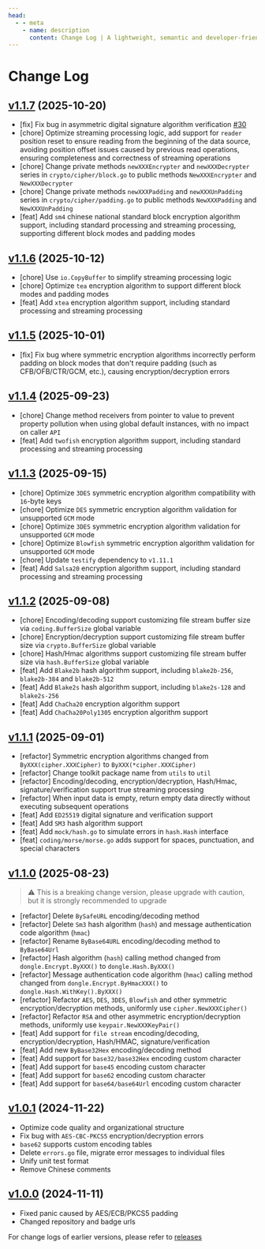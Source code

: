 ```yaml
---
head:
  - - meta
    - name: description
      content: Change Log | A lightweight, semantic and developer-friendly golang encoding & crypto library
---
```


# Change Log

## [v1.1.7](https://github.com/dromara/dongle/compare/v1.1.6...v1.1.7) (2025-10-20)

* [fix] Fix bug in asymmetric digital signature algorithm verification [#30](https://github.com/dromara/dongle/issues)
* [chore] Optimize streaming processing logic, add support for `reader` position reset to ensure reading from the beginning of the data source, avoiding position offset issues caused by previous read operations, ensuring completeness and correctness of streaming operations
* [chore] Change private methods `newXXXEncrypter` and `newXXXDecrypter` series in `crypto/cipher/block.go` to public methods `NewXXXEncrypter` and `NewXXXDecrypter`
* [chore] Change private methods `newXXXPadding` and `newXXXUnPadding` series in `crypto/cipher/padding.go` to public methods `NewXXXPadding` and `NewXXXUnPadding`
* [feat] Add `sm4` chinese national standard block encryption algorithm support, including standard processing and streaming processing, supporting different block modes and padding modes

## [v1.1.6](https://github.com/dromara/dongle/compare/v1.1.5...v1.1.6) (2025-10-12)

* [chore] Use `io.CopyBuffer` to simplify streaming processing logic
* [chore] Optimize `tea` encryption algorithm to support different block modes and padding modes
* [feat] Add `xtea` encryption algorithm support, including standard processing and streaming processing

## [v1.1.5](https://github.com/dromara/dongle/compare/v1.1.4...v1.1.5) (2025-10-01)

* [fix] Fix bug where symmetric encryption algorithms incorrectly perform padding on block modes that don't require padding (such as CFB/OFB/CTR/GCM, etc.), causing encryption/decryption errors

## [v1.1.4](https://github.com/dromara/dongle/compare/v1.1.3...v1.1.4) (2025-09-23)

* [chore] Change method receivers from pointer to value to prevent property pollution when using global default instances, with no impact on caller `API`
* [feat] Add `twofish` encryption algorithm support, including standard processing and streaming processing

## [v1.1.3](https://github.com/dromara/dongle/compare/v1.1.2...v1.1.3) (2025-09-15)

* [chore] Optimize `3DES` symmetric encryption algorithm compatibility with `16`-byte keys
* [chore] Optimize `DES` symmetric encryption algorithm validation for unsupported `GCM` mode
* [chore] Optimize `3DES` symmetric encryption algorithm validation for unsupported `GCM` mode
* [chore] Optimize `Blowfish` symmetric encryption algorithm validation for unsupported `GCM` mode
* [chore] Update `testify` dependency to `v1.11.1`
* [feat] Add `Salsa20` encryption algorithm support, including standard processing and streaming processing

## [v1.1.2](https://github.com/dromara/dongle/compare/v1.1.1...v1.1.2) (2025-09-08)

* [chore] Encoding/decoding support customizing file stream buffer size via `coding.BufferSize` global variable
* [chore] Encryption/decryption support customizing file stream buffer size via `crypto.BufferSize` global variable
* [chore] Hash/Hmac algorithms support customizing file stream buffer size via `hash.BufferSize` global variable
* [feat] Add `Blake2b` hash algorithm support, including `blake2b-256`, `blake2b-384` and `blake2b-512`
* [feat] Add `Blake2s` hash algorithm support, including `blake2s-128` and `blake2s-256`
* [feat] Add `ChaCha20` encryption algorithm support
* [feat] Add `ChaCha20Poly1305` encryption algorithm support

## [v1.1.1](https://github.com/dromara/dongle/compare/v1.1.0...v1.1.1) (2025-09-01)

* [refactor] Symmetric encryption algorithms changed from `ByXXX(cipher.XXXCipher)` to `ByXXX(*cipher.XXXCipher)`
* [refactor] Change toolkit package name from `utils` to `util`
* [refactor] Encoding/decoding, encryption/decryption, Hash/Hmac, signature/verification support true streaming processing
* [refactor] When input data is empty, return empty data directly without executing subsequent operations
* [feat] Add `ED25519` digital signature and verification support
* [feat] Add `SM3` hash algorithm support
* [feat] Add `mock/hash.go` to simulate errors in `hash.Hash` interface
* [feat] `coding/morse/morse.go` adds support for spaces, punctuation, and special characters

## [v1.1.0](https://github.com/dromara/dongle/compare/v1.0.1...v1.1.0) (2025-08-23)
> ⚠️ This is a breaking change version, please upgrade with caution, but it is strongly recommended to upgrade

* [refactor] Delete `BySafeURL` encoding/decoding method
* [refactor] Delete `Sm3` hash algorithm (`hash`) and message authentication code algorithm (`hmac`)
* [refactor] Rename `ByBase64URL` encoding/decoding method to `ByBase64Url`
* [refactor] Hash algorithm (`hash`) calling method changed from `dongle.Encrypt.ByXXX()` to `dongle.Hash.ByXXX()`
* [refactor] Message authentication code algorithm (`hmac`) calling method changed from `dongle.Encrypt.ByHmacXXX()` to `dongle.Hash.WithKey().ByXXX()`
* [refactor] Refactor `AES`, `DES`, `3DES`, `Blowfish` and other symmetric encryption/decryption methods, uniformly use `cipher.NewXXXCipher()`
* [refactor] Refactor `RSA` and other asymmetric encryption/decryption methods, uniformly use `keypair.NewXXXKeyPair()`
* [feat] Add support for `file stream` encoding/decoding, encryption/decryption, Hash/HMAC, signature/verification
* [feat] Add new `ByBase32Hex` encoding/decoding method
* [feat] Add support for `base32/base32Hex` encoding custom character
* [feat] Add support for `base45` encoding custom character
* [feat] Add support for `base62` encoding custom character
* [feat] Add support for `base64/base64Url` encoding custom character

## [v1.0.1](https://github.com/dromara/dongle/compare/v1.0.0...v1.0.1) (2024-11-22)

* Optimize code quality and organizational structure
* Fix bug with `AES-CBC-PKCS5` encryption/decryption errors
* `base62` supports custom encoding tables
* Delete `errors.go` file, migrate error messages to individual files
* Unify unit test format
* Remove Chinese comments

## [v1.0.0](https://github.com/dromara/carbon/compare/v0.2.8...v1.0.0) (2024-11-11)

- Fixed panic caused by AES/ECB/PKCS5 padding
- Changed repository and badge urls

For change logs of earlier versions, please refer to <a href="https://github.com/dromara/dongle/releases" target="_blank" rel="noreferrer">releases</a>